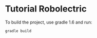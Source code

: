 Tutorial Robolectric
====================
To build the project, use gradle 1.6 and run:

    gradle build

